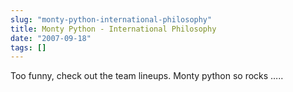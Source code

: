 ```yaml
---
slug: "monty-python-international-philosophy"
title: Monty Python - International Philosophy
date: "2007-09-18"
tags: []
---
```

Too funny, check out the team lineups. Monty python so rocks …..
